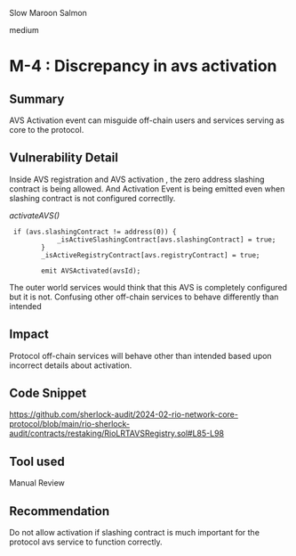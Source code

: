 Slow Maroon Salmon

medium

# M-4 : Discrepancy in avs activation

## Summary
AVS Activation event can misguide off-chain users and services serving as core to the protocol.
## Vulnerability Detail
Inside AVS registration and AVS activation , the zero address slashing contract is being allowed.
And Activation Event is being emitted even when slashing contract is not configured correctlly.

_activateAVS()_

```solidity
 if (avs.slashingContract != address(0)) {
            _isActiveSlashingContract[avs.slashingContract] = true;
        }
        _isActiveRegistryContract[avs.registryContract] = true;

        emit AVSActivated(avsId);
```

The outer world services would think that this AVS is completely configured but it is not.
Confusing other off-chain services to behave differently than intended

## Impact
Protocol off-chain services will behave other than intended based upon incorrect details about activation.
## Code Snippet
https://github.com/sherlock-audit/2024-02-rio-network-core-protocol/blob/main/rio-sherlock-audit/contracts/restaking/RioLRTAVSRegistry.sol#L85-L98
## Tool used

Manual Review

## Recommendation
Do not allow activation if slashing contract is much important for the protocol avs service to function correctly.